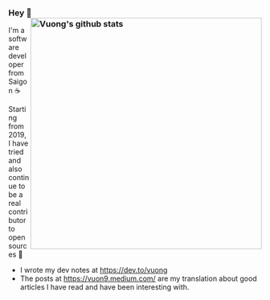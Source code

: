 ### Hey 👋 <a href="https://github.com/vuon9"><img src="https://github-readme-stats.vercel.app/api?username=vuon9&count_private=true&include_all_commits=true&hide_rank=true&theme=graywhite" align="right" width="460" alt="Vuong's github stats" /></a>

I'm a software developer from Saigon :coffee:

Starting from 2019, I have tried and also continue to be a real contributor to open sources :first_quarter_moon_with_face:

* I wrote my dev notes at https://dev.to/vuong
* The posts at https://vuon9.medium.com/ are my translation about good articles I have read and have been interesting with.
